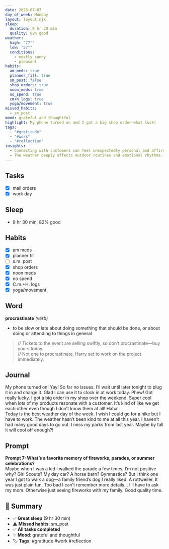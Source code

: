 ```yaml
---
date: 2025-07-07
day_of_week: Monday
layout: layout.njk
sleep:
  duration: 9 hr 30 min
  quality: 82% good
weather:
  high: "77°"
  low: "57°"
  conditions:
    - mostly sunny
    - pleasant
habits:
  am_meds: true
  planner_fill: true
  sm_post: false
  shop_orders: true
  noon_meds: true
  no_spend: true
  cm+h_logs: true
  yoga/movement: true
missed_habits:
  - sm_post
mood: grateful and thoughtful
highlight: My phone turned on and I got a big shop order—what luck!
tags:
  - "#gratitude"
  - "#work"
  - "#reflection"
insights:
  - Connecting with customers can feel unexpectedly personal and affirming.
  - The weather deeply affects outdoor routines and emotional rhythms.
---
```


## Tasks
- [x] mail orders  
- [x] work day  

## Sleep
- 9 hr 30 min, 82% good

## Habits
- [x] am meds  
- [x] planner fill  
- [ ] s.m. post  
- [x] shop orders  
- [x] noon meds  
- [x] no spend  
- [x] C.m.+H. logs  
- [x] yoga/movement  

## Word
**procrastinate** *(verb)*  
- to be slow or late about doing something that should be done, or about doing or attending to things in general  
> // Tickets to the event are selling swiftly, so don’t procrastinate—buy yours today.  
> // Not one to procrastinate, Harry set to work on the project immediately.

## Journal
My phone turned on! Yay! So far no issues. I’ll wait until later tonight to plug it in and charge it. Glad I can use it to clock in at work today. Phew! Got really lucky. I got a big order in my shop over the weekend. Super cool when lots of my products resonate with a customer. It’s kind of like we get each other even though I don’t know them at all! Haha!  
Today is the best weather day of the week. I wish I could go for a hike but I have to work. The weather hasn’t been kind to me at all this year. I haven’t had many good days to go out. I miss my parks from last year. Maybe by fall it will cool off enough?!

## Prompt
**Prompt 7: What’s a favorite memory of fireworks, parades, or summer celebrations?**  
Maybe when I was a kid I walked the parade a few times, I’m not positive why? Girl Scouts? My day car? A horse barn? Gymnastics? But I think one year I got to walk a dog—a family friend’s dog I really liked. A rottweiler. It was just plain fun. Too bad I can’t remember more details… I’ll have to ask my mom. Otherwise just seeing fireworks with my family. Good quality time.

## 📌 Summary
- ✅ **Great sleep** (9 hr 30 min)
- ⚠️ **Missed habits**: sm_post
- ✅ **All tasks completed**
- ✨ **Mood**: grateful and thoughtful
- 🏷️ **Tags**: #gratitude #work #reflection